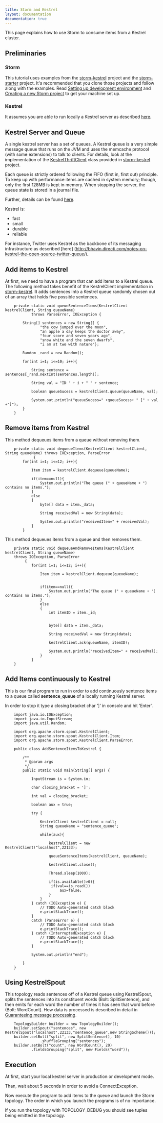 ```yaml
---
title: Storm and Kestrel
layout: documentation
documentation: true
---
```

This page explains how to use Storm to consume items from a Kestrel cluster.

## Preliminaries
### Storm
This tutorial uses examples from the [storm-kestrel](https://github.com/nathanmarz/storm-kestrel) project and the [storm-starter](http://github.com/apache/storm/blob/{{page.version}}/examples/storm-starter) project. It's recommended that you clone those projects and follow along with the examples. Read [Setting up development environment](Setting-up-development-environment.md) and [Creating a new Storm project](Creating-a-new-Storm-project.md) to get your machine set up.
### Kestrel
It assumes you are able to run locally a Kestrel server as described [here](https://github.com/nathanmarz/storm-kestrel).

## Kestrel Server and Queue
A single kestrel server has a set of queues. A Kestrel queue is a very simple message queue that runs on the JVM and uses the memcache protocol (with some extensions) to talk to clients. For details, look at the implementation of the [KestrelThriftClient](https://github.com/nathanmarz/storm-kestrel/blob/master/src/jvm/org/apache/storm/spout/KestrelThriftClient.java) class provided in [storm-kestrel](https://github.com/nathanmarz/storm-kestrel) project.

Each queue is strictly ordered following the FIFO (first in, first out) principle. To keep up with performance items are cached in system memory; though, only the first 128MB is kept in memory. When stopping the server, the queue state is stored in a journal file.

Further, details can be found [here](https://github.com/nathanmarz/kestrel/blob/master/docs/guide.md).

Kestrel is:
* fast
* small
* durable
* reliable

For instance, Twitter uses Kestrel as the backbone of its messaging infrastructure as described [here] (http://bhavin.directi.com/notes-on-kestrel-the-open-source-twitter-queue/).

## Add items to Kestrel
At first, we need to have a program that can add items to a Kestrel queue. The following method takes benefit of the KestrelClient implementation in [storm-kestrel](https://github.com/nathanmarz/storm-kestrel). It adds sentences into a Kestrel queue randomly chosen out of an array that holds five possible sentences.

```
    private static void queueSentenceItems(KestrelClient kestrelClient, String queueName)
			throws ParseError, IOException {

		String[] sentences = new String[] {
	            "the cow jumped over the moon",
	            "an apple a day keeps the doctor away",
	            "four score and seven years ago",
	            "snow white and the seven dwarfs",
	            "i am at two with nature"};

		Random _rand = new Random();

		for(int i=1; i<=10; i++){

			String sentence = sentences[_rand.nextInt(sentences.length)];

			String val = "ID " + i + " " + sentence;

			boolean queueSucess = kestrelClient.queue(queueName, val);

			System.out.println("queueSucess=" +queueSucess+ " [" + val +"]");
		}
	}
```

## Remove items from Kestrel

This method dequeues items from a queue without removing them.
```
    private static void dequeueItems(KestrelClient kestrelClient, String queueName) throws IOException, ParseError
			 {
		for(int i=1; i<=12; i++){

			Item item = kestrelClient.dequeue(queueName);

			if(item==null){
				System.out.println("The queue (" + queueName + ") contains no items.");
			}
			else
			{
				byte[] data = item._data;

				String receivedVal = new String(data);

				System.out.println("receivedItem=" + receivedVal);
			}
		}
```

This method dequeues items from a queue and then removes them.
```
    private static void dequeueAndRemoveItems(KestrelClient kestrelClient, String queueName)
    throws IOException, ParseError
		 {
			for(int i=1; i<=12; i++){

				Item item = kestrelClient.dequeue(queueName);


				if(item==null){
					System.out.println("The queue (" + queueName + ") contains no items.");
				}
				else
				{
					int itemID = item._id;


					byte[] data = item._data;

					String receivedVal = new String(data);

					kestrelClient.ack(queueName, itemID);

					System.out.println("receivedItem=" + receivedVal);
				}
			}
	}
```

## Add Items continuously to Kestrel

This is our final program to run in order to add continuously sentence items to a queue called **sentence_queue** of a locally running Kestrel server.

In order to stop it type a closing bracket char ']' in console and hit 'Enter'.

```
    import java.io.IOException;
    import java.io.InputStream;
    import java.util.Random;

    import org.apache.storm.spout.KestrelClient;
    import org.apache.storm.spout.KestrelClient.Item;
    import org.apache.storm.spout.KestrelClient.ParseError;

    public class AddSentenceItemsToKestrel {

    	/**
    	 * @param args
    	 */
    	public static void main(String[] args) {

    		InputStream is = System.in;

			char closing_bracket = ']';

			int val = closing_bracket;

			boolean aux = true;

			try {

				KestrelClient kestrelClient = null;
				String queueName = "sentence_queue";

				while(aux){

					kestrelClient = new KestrelClient("localhost",22133);

					queueSentenceItems(kestrelClient, queueName);

					kestrelClient.close();

					Thread.sleep(1000);

					if(is.available()>0){
					 if(val==is.read())
						 aux=false;
					}
				}
			} catch (IOException e) {
				// TODO Auto-generated catch block
				e.printStackTrace();
			}
			catch (ParseError e) {
				// TODO Auto-generated catch block
				e.printStackTrace();
			} catch (InterruptedException e) {
				// TODO Auto-generated catch block
				e.printStackTrace();
			}

			System.out.println("end");

	    }
	}
```
## Using KestrelSpout

This topology reads sentences off of a Kestrel queue using KestrelSpout, splits the sentences into its constituent words (Bolt: SplitSentence), and then emits for each word the number of times it has seen that word before (Bolt: WordCount). How data is processed is described in detail in [Guaranteeing message processing](Guaranteeing-message-processing.md).

```
    TopologyBuilder builder = new TopologyBuilder();
    builder.setSpout("sentences", new KestrelSpout("localhost",22133,"sentence_queue",new StringScheme()));
    builder.setBolt("split", new SplitSentence(), 10)
    	        .shuffleGrouping("sentences");
    builder.setBolt("count", new WordCount(), 20)
	        .fieldsGrouping("split", new Fields("word"));
```

## Execution

At first, start your local kestrel server in production or development mode.

Than, wait about 5 seconds in order to avoid a ConnectException.

Now execute the program to add items to the queue and launch the Storm topology. The order in which you launch the programs is of no importance.

If you run the topology with TOPOLOGY_DEBUG you should see tuples being emitted in the topology.
